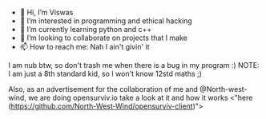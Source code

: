 - 👋 Hi, I’m Viswas
- 👀 I’m interested in programming and ethical hacking
- 🌱 I’m currently learning python and c++
- 💞️ I’m looking to collaborate on projects that I make
- 📫 How to reach me: Nah I ain't givin' it

I am nub btw, so don't trash me when there is a bug in my program :)
NOTE: I am just a 8th standard kid, so I won't know 12std maths ;)

Also, as an advertisement for the collaboration of me and @North-west-wind, we are doing opensurviv.io
take a look at it and how it works <"here (https://github.com/North-West-Wind/opensurviv-client)">
<!---
Viswas-Programs/Viswas-Programs is a ✨ special ✨ repository because its `README.md` (this file) appears on your GitHub profile.
You can click the Preview link to take a look at your changes.
--->
